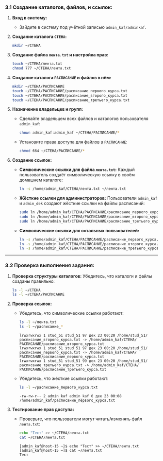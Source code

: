 ### 3.1 Создание каталогов, файлов, и ссылок:
1. **Вход в систему:**
   - Зайдите в систему под учётной записью `admin_kaf/adminkaf`.

2. **Создание каталога `СТЕНА`:**
   ```bash
   mkdir ~/СТЕНА
   ```

3. **Создание файла `лента.txt` и настройка прав:**
   ```bash
   touch ~/СТЕНА/лента.txt
   chmod 777 ~/СТЕНА/лента.txt
   ```

4. **Создание каталога `РАСПИСАНИЕ` и файлов в нём:**
   ```bash
   mkdir ~/СТЕНА/РАСПИСАНИЕ
   touch ~/СТЕНА/РАСПИСАНИЕ/распиcание_первого_курса.txt
   touch ~/СТЕНА/РАСПИСАНИЕ/распиcание_второго_курса.txt
   touch ~/СТЕНА/РАСПИСАНИЕ/распиcание_третьего_курса.txt
   ```

5. **Назначение владельцев и групп:**
   - Сделайте владельцем всех файлов и каталогов пользователя `admin_kaf`:
     ```bash
     chown admin_kaf:admin_kaf ~/СТЕНА/РАСПИСАНИЕ/*
     ```
   - Установите права доступа для файлов в `РАСПИСАНИЕ`:
     ```bash
     chmod 664 ~/СТЕНА/РАСПИСАНИЕ/*
     ```

6. **Создание ссылок:**
   - **Символические ссылки для файла `лента.txt`:**
     Каждый пользователь создаёт символическую ссылку в своём домашнем каталоге:
     ```bash
     ln -s /home/admin_kaf/СТЕНА/лента.txt ~/лента.txt
     ```
   - **Жёсткие ссылки для администраторов:**
     Пользователи `admin_kaf` и `admin_dek` создают жёсткие ссылки на файлы расписаний:
     ```bash
     sudo ln /home/admin_kaf/СТЕНА/РАСПИСАНИЕ/распиcание_первого_курса.txt ~/распиcание_первого_курса.txt
     sudo ln /home/admin_kaf/СТЕНА/РАСПИСАНИЕ/распиcание_второго_курса.txt ~/распиcание_второго_курса.txt
     sudo ln /home/admin_kaf/СТЕНА/РАСПИСАНИЕ/распиcание_третьего_курса.txt ~/распиcание_третьего_курса.txt
     ```
   - **Символические ссылки для остальных пользователей:**
     ```bash
     ln -s /home/admin_kaf/СТЕНА/РАСПИСАНИЕ/распиcание_первого_курса.txt ~/распиcание_первого_курса.txt
     ln -s /home/admin_kaf/СТЕНА/РАСПИСАНИЕ/распиcание_второго_курса.txt ~/распиcание_второго_курса.txt
     ln -s /home/admin_kaf/СТЕНА/РАСПИСАНИЕ/распиcание_третьего_курса.txt ~/распиcание_третьего_курса.txt
     ```

---

### 3.2 Проверка выполнения задания:

1. **Проверка структуры каталогов:**
   Убедитесь, что каталоги и файлы созданы правильно:
   ```bash
   ls -l ~/СТЕНА
   ls -l ~/СТЕНА/РАСПИСАНИЕ
   ```

2. **Проверка ссылок:**
   - Убедитесь, что символические ссылки работают:
     ```bash
     ls -l ~/лента.txt
     ls -l ~/распиcание_*
     ```

     ```
     lrwxrwxrwx 1 stud_51 stud_51 97 дек 23 00:20 /home/stud_51/распиcание_второго_курса.txt -> /home/admin_kaf/СТЕНА/РАСПИСАНИЕ/распиcание_второго_курса.txt
     lrwxrwxrwx 1 stud_51 stud_51 97 дек 23 00:20 /home/stud_51/распиcание_первого_курса.txt -> /home/admin_kaf/СТЕНА/РАСПИСАНИЕ/распиcание_первого_курса.txt
     lrwxrwxrwx 1 stud_51 stud_51 99 дек 23 00:20 /home/stud_51/распиcание_третьего_курса.txt -> /home/admin_kaf/СТЕНА/РАСПИСАНИЕ/распиcание_третьего_курса.txt
     ```
   - Убедитесь, что жёсткие ссылки работают:
     ```bash
     ls -l ~/распиcание_первого_курса.txt
     ```

     ```
     -rw-rw-r-- 2 admin_kaf admin_kaf 0 дек 23 00:08 /home/admin_kaf/распиcание_первого_курса.txt
     ```

3. **Тестирование прав доступа:**
   - Проверьте, что пользователи могут читать/изменять файл `лента.txt`:
     ```bash
     echo "Тест" >> ~/СТЕНА/лента.txt
     cat ~/СТЕНА/лента.txt
     ```

     ```
     [admin_kaf@host-15 ~]$ echo "Тест" >> ~/СТЕНА/лента.txt
     [admin_kaf@host-15 ~]$ cat ~/лента.txt
     Тест
     ```

